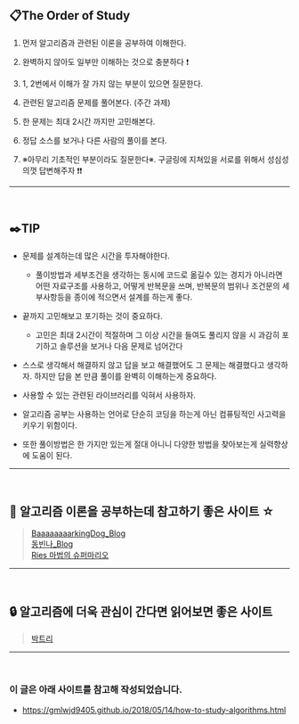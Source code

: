 ## :clipboard:The Order of Study
1. 먼저 알고리즘과 관련된 이론을 공부하여 이해한다.

2. 완벽하지 않아도 일부만 이해하는 것으로 충분하다 ❗️

3. 1, 2번에서 이해가 잘 가지 않는 부분이 있으면 질문한다.

4. 관련된 알고리즘 문제를 풀어본다. (주간 과제)

5. 한 문제는 최대 2시간 까지만 고민해본다.

6. 정답 소스를 보거나 다른 사람의 풀이를 본다.

7. ※아무리 기초적인 부분이라도 질문한다※. 구글링에 지쳐있을 서로를 위해서 성심성의껏 답변해주자 ❗️❗️

---
<br>

## :black_nib:TIP
- 문제를 설계하는데 많은 시간을 투자해야한다.
    - 풀이방법과 세부조건을 생각하는 동시에 코드로 옮길수 있는 경지가 아니라면 어떤 자료구조를 사용하고, 어떻게 반복문을 쓰며, 반복문의 범위나 조건문의 세부사항등을 종이에 적으면서 설계를 하는게 좋다.
    
- 끝까지 고민해보고 포기하는 것이 중요하다.
    - 고민은 최대 2시간이 적절하며 그 이상 시간을 들여도 풀리지 않을 시 과감히 포기하고 솔루션을 보거나 다음 문제로 넘어간다
- 스스로 생각해서 해결하지 않고 답을 보고 해결했어도 그 문제는 해결했다고 생각하자. 하지만 답을 본 만큼 풀이를 완벽히 이해하는게 중요하다.

- 사용할 수 있는 관련된 라이브러리를 익혀서 사용하자.

- 알고리즘 공부는 사용하는 언어로 단순히 코딩을 하는게 아닌 컴퓨팅적인 사고력을 키우기 위함이다.

- 또한 풀이방법은 한 가지만 있는게 절대 아니니 다양한 방법을 찾아보는게 실력향상에 도움이 된다.

---
<br>

## :key: 알고리즘 이론을 공부하는데 참고하기 좋은 사이트 ☆
 > [BaaaaaaaarkingDog_Blog](https://blog.encrypted.gg/category/%EA%B0%95%EC%A2%8C/%EC%8B%A4%EC%A0%84%20%EC%95%8C%EA%B3%A0%EB%A6%AC%EC%A6%98)<br>
 > [동빈나_Blog](https://m.blog.naver.com/ndb796/221233570962)<br>
 >[Ries 마법의 슈퍼마리오](https://m.blog.naver.com/kks227/220769859177)<br>
 
 
---
<br>
 

## :lock: 알고리즘에 더욱 관심이 간다면 읽어보면 좋은 사이트
> [박트리](https://baactree.tistory.com/52)

---
<br>


### 이 글은 아래 사이트를 참고해 작성되었습니다.
- https://gmlwjd9405.github.io/2018/05/14/how-to-study-algorithms.html
